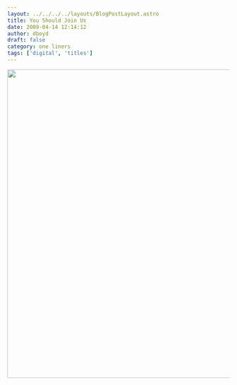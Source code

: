 ```yaml
---
layout: ../../../../layouts/BlogPostLayout.astro
title: You Should Join Us
date: 2009-04-14 12:14:12
author: dboyd
draft: false
category: one liners
tags: ['digital', 'titles']
---
```

<img
    src="https://img.danaboyd.com/images/2009/04/giant.jpg"
    alt=""
    style="width: auto; height: clamp(0px, 95vh, 700px);"
/>

